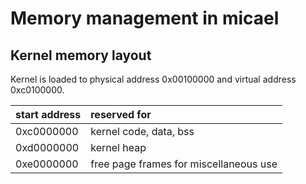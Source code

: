 # Memory management in micael

## Kernel memory layout

Kernel is loaded to physical address 0x00100000 and virtual address 0xc0100000.

| start address | reserved for |
| --------------| :------------|
| 0xc0000000    | kernel code, data, bss |
| 0xd0000000    | kernel heap |
| 0xe0000000    | free page frames for miscellaneous use |

